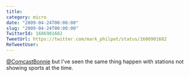 ```yaml
---
title: 
category: micro
date: "2009-04-24T00:00:00"
slug: "2009-04-24T00:00:00"
TwitterId: 1606901682
TweetUrl: https://twitter.com/mark_philpot/status/1606901682
ReTweetUser: 
---
```


[@ComcastBonnie](https://twitter.com/ComcastBonnie) but I've seen the same thing happen with stations not showing sports at the time.